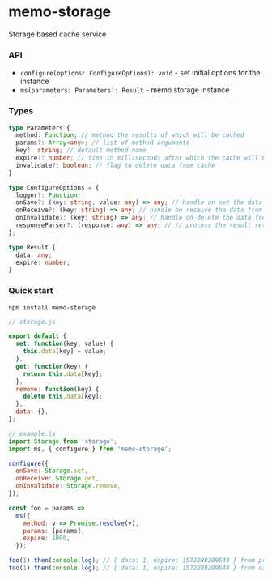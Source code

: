 # memo-storage

Storage based cache service

### API

- `configure(options: ConfigureOptions): void` - set initial options for the instance
- `ms(parameters: Parameters): Result` - memo storage instance

### Types

```typescript
type Parameters {
  method: Function; // method the results of which will be cached
  params?: Array<any>; // list of method arguments
  key?: string; // default method name
  expire?: number; // time in milliseconds after which the cache will be cleared
  invalidate?: boolean; // flag to delete data from cache
}

type ConfigureOptions = {
  logger?: Function;
  onSave?: (key: string, value: any) => any; // handle on set the data in the storage
  onReceive?: (key: string) => any; // handle on receive the data from the storage
  onInvalidate?: (key: string) => any; // handle on delete the data from the storage
  responseParser?: (response: any) => any; // // process the result returned by the method from the passed parameters
};

type Result {
  data: any;
  expire: number;
}

```

### Quick start

```
npm install memo-storage
```

```js
// storage.js

export default {
  set: function(key, value) {
    this.data[key] = value;
  },
  get: function(key) {
    return this.data[key];
  },
  remove: function(key) {
    delete this.data[key];
  },
  data: {},
};
```

```js
// example.js
import Storage from 'storage';
import ms, { configure } from 'memo-storage';

configure({
  onSave: Storage.set,
  onReceive: Storage.get,
  onInvalidate: Storage.remove,
});

const foo = params =>
  ms({
    method: v => Promise.resolve(v),
    params: [params],
    expire: 1000,
  });

foo(1).then(console.log); // { data: 1, expire: 1572288209544 } from promise
foo(1).then(console.log); // { data: 1, expire: 1572288209544 } from cache
```
